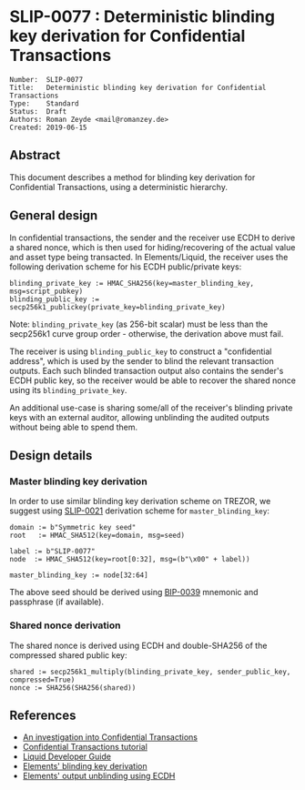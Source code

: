 # SLIP-0077 : Deterministic blinding key derivation for Confidential Transactions

```
Number:  SLIP-0077
Title:   Deterministic blinding key derivation for Confidential Transactions
Type:    Standard
Status:  Draft
Authors: Roman Zeyde <mail@romanzey.de>
Created: 2019-06-15
```

## Abstract

This document describes a method for blinding key derivation
for Confidential Transactions, using a deterministic hierarchy.

## General design

In confidential transactions, the sender and the receiver use ECDH to derive a shared nonce, which is then used for hiding/recovering of the actual value and asset type being transacted.
In Elements/Liquid, the receiver uses the following derivation scheme for his ECDH public/private keys:

```
blinding_private_key := HMAC_SHA256(key=master_blinding_key, msg=script_pubkey)
blinding_public_key := secp256k1_publickey(private_key=blinding_private_key)
```

Note: `blinding_private_key` (as 256-bit scalar) must be less than the secp256k1 curve group order - otherwise, the derivation above must fail.

The receiver is using `blinding_public_key` to construct a "confidential address", which is used by the sender to blind the relevant transaction outputs. Each such blinded transaction output also contains the sender's ECDH public key, so the receiver would be able to recover the shared nonce using its `blinding_private_key`.

An additional use-case is sharing some/all of the receiver's blinding private keys with an external auditor, allowing unblinding the audited outputs without being able to spend them.

## Design details

### Master blinding key derivation

In order to use similar blinding key derivation scheme on TREZOR, we suggest using [SLIP-0021](https://github.com/satoshilabs/slips/blob/master/slip-0021.md) derivation scheme for `master_blinding_key`:

```
domain := b"Symmetric key seed"
root   := HMAC_SHA512(key=domain, msg=seed)

label := b"SLIP-0077"
node  := HMAC_SHA512(key=root[0:32], msg=(b"\x00" + label))

master_blinding_key := node[32:64]
```

The above seed should be derived using [BIP-0039](https://github.com/bitcoin/bips/blob/master/bip-0039.mediawiki#from-mnemonic-to-seed) mnemonic and passphrase (if available).

### Shared nonce derivation

The shared nonce is derived using ECDH and double-SHA256 of the compressed shared public key:

```
shared := secp256k1_multiply(blinding_private_key, sender_public_key, compressed=True)
nonce := SHA256(SHA256(shared))
```

## References

* [An investigation into Confidential Transactions](https://github.com/AdamISZ/ConfidentialTransactionsDoc/blob/master/essayonCT.pdf)
* [Confidential Transactions tutorial](https://elementsproject.org/elements-code-tutorial/confidential-transactions#blindingkey)
* [Liquid Developer Guide](https://docs.blockstream.com/liquid/developer-guide/developer-guide-index.html#confidential-transactions)
* [Elements' blinding key derivation](https://github.com/ElementsProject/elements/blob/a6beb256ed5195c2a1014a34fdf354d5797247a8/src/wallet/wallet.cpp#L5594)
* [Elements' output unblinding using ECDH](https://github.com/ElementsProject/elements/blob/66c015529e7846f8491bcafd986326bcafc1bfcb/src/blind.cpp#L53)
